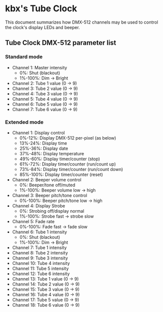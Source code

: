 # kbx's Tube Clock

This document summarizes how DMX-512 channels may be used to control the clock's
 display LEDs and beeper.

## Tube Clock DMX-512 parameter list

### Standard mode
* Channel 1: Master intensity
  * 0%: Shut (blackout)
  * 1%-100%: Dim -> Bright
* Channel 2: Tube 1 value (0 -> 9)
* Channel 3: Tube 2 value (0 -> 9)
* Channel 4: Tube 3 value (0 -> 9)
* Channel 5: Tube 4 value (0 -> 9)
* Channel 6: Tube 5 value (0 -> 9)
* Channel 7: Tube 6 value (0 -> 9)

### Extended mode
* Channel 1: Display control
  * 0%-12%: Display DMX-512 per-pixel (as below)
  * 13%-24%: Display time
  * 25%-36%: Display date
  * 37%-48%: Display temperature
  * 49%-60%: Display timer/counter (stop)
  * 61%-72%: Display timer/counter (run/count up)
  * 73%-84%: Display timer/counter (run/count down)
  * 85%-100%: Display timer/counter (reset)
* Channel 2: Beeper volume control
  * 0%: Beeper/tone off/muted
  * 1%-100%: Beeper volume low -> high
* Channel 3: Beeper pitch/tone control
  * 0%-100%: Beeper pitch/tone low -> high
* Channel 4: Display Strobe
  * 0%: Strobing off/display normal
  * 1%-100%: Strobe fast -> strobe slow
* Channel 5: Fade rate
  * 0%-100%: Fade fast -> fade slow
* Channel 6: Tube 1 intensity
  * 0%: Shut (blackout)
  * 1%-100%: Dim -> Bright
* Channel 7: Tube 1 intensity
* Channel 8: Tube 2 intensity
* Channel 9: Tube 3 intensity
* Channel 10: Tube 4 intensity
* Channel 11: Tube 5 intensity
* Channel 12: Tube 6 intensity
* Channel 13: Tube 1 value (0 -> 9)
* Channel 14: Tube 2 value (0 -> 9)
* Channel 15: Tube 3 value (0 -> 9)
* Channel 16: Tube 4 value (0 -> 9)
* Channel 17: Tube 5 value (0 -> 9)
* Channel 18: Tube 6 value (0 -> 9)
